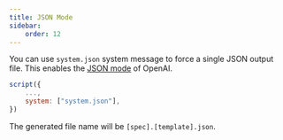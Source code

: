 ```yaml
---
title: JSON Mode
sidebar:
    order: 12
---
```


You can use `system.json` system message to force a single JSON output file. This
enables the [JSON mode](https://platform.openai.com/docs/guides/text-generation/json-mode) of OpenAI.

```js
script({
    ...,
    system: ["system.json"],
})
```

The generated file name will be `[spec].[template].json`.
